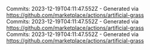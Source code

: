 Commits: 2023-12-19T04:11:47.552Z - Generated via https://github.com/marketplace/actions/artificial-grass
<br>
Commits: 2023-12-19T04:11:47.552Z - Generated via https://github.com/marketplace/actions/artificial-grass
<br>
Commits: 2023-12-19T04:11:47.552Z - Generated via https://github.com/marketplace/actions/artificial-grass
<br>
